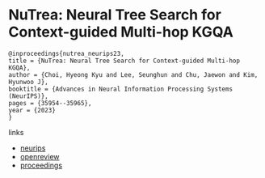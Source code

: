 # NuTrea: Neural Tree Search for Context-guided Multi-hop KGQA

```
@inproceedings{nutrea_neurips23,
title = {NuTrea: Neural Tree Search for Context-guided Multi-hop KGQA},
author = {Choi, Hyeong Kyu and Lee, Seunghun and Chu, Jaewon and Kim, Hyunwoo J},
booktitle = {Advances in Neural Information Processing Systems (NeurIPS)},
pages = {35954--35965},
year = {2023}
}
```

links
- [neurips](https://nips.cc/Conferences/2023/Schedule?showEvent=70644)
- [openreview](https://openreview.net/forum?id=kR5ycmBclj)
- [proceedings](https://papers.nips.cc//paper_files/paper/2023/hash/707a2d58641b2192203b4bf4c532cfe1-Abstract-Conference.html)

